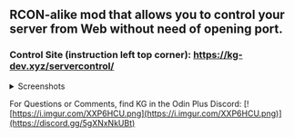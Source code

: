 ## RCON-alike mod that allows you to control your server from Web without need of opening port.


### Control Site (instruction left top corner): https://kg-dev.xyz/servercontrol/


<details><summary>Screenshots</summary>

![](https://i.imgur.com/IPBcqE4.png)
![](https://i.imgur.com/tQWP3kx.png)
![](https://i.imgur.com/sxOjsUR.png)
</details>


For Questions or Comments, find KG in the Odin
Plus Discord:
[![https://i.imgur.com/XXP6HCU.png](https://i.imgur.com/XXP6HCU.png)](https://discord.gg/5gXNxNkUBt)

 